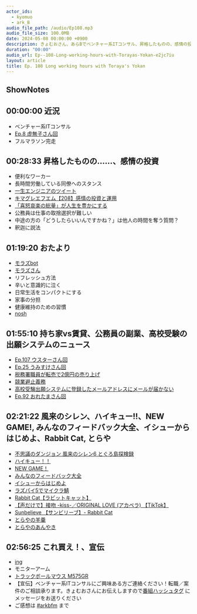 ```yaml
---
actor_ids:
  - kyomuo
  - ark_B
audio_file_path: /audio/Ep108.mp3
audio_file_size: 100.0MB
date: 2024-05-08 00:00:00 +0900
description: きょむおさん、あらBでベンチャー系ITコンサル、昇格したものの、感情の投資、公務員の副業、風来のシレン、ハイキュー!!、Rabbit Cat, とらやなどについて話しました。
duration: "00:00"
audio_url: Ep--108-Long-working-hours-with-Torayas-Yokan-e2jc7iu
layout: article
title: Ep. 108 Long working hours with Toraya's Yokan
---
```


## ShowNotes

## 00:00:00 近況

* ベンチャー系ITコンサル
* [Ep.8 虚無子さん回](https://www.arkbfm.com/episode/8)
* フルマラソン完走

## 00:28:33 昇格したものの……、感情の投資

* 便利なワーカー
* 長時間労働している同僚へのスタンス
* [一生エンジニアのツイート](https://x.com/ayu_littlewing/status/1772527311159783789)
* [キマグレエフエム【208】感情の投資と運用](https://www.youtube.com/watch?v=gTw9t660DC4)
* [「喜怒哀楽の総量」が人生を豊かにする](https://twitter.com/p_hal/status/838535272530751488)
* 公務員は仕事の取捨選択が難しい
* 中途の方の「どうしたらいいんですかね？」は他人の時間を奪う質問？
* 釈迦に説法

## 01:19:20 おたより

* [モラズbot](https://twitter.com/morazu2_bot)
* [モラズさん](https://twitter.com/morazumorazu)
* リフレッシュ方法
* 辛いと意識的に泣く
* 日常生活をコンパクトにする
* 家事の分担
* 健康維持のための習慣
* [nosh](https://nosh.jp)

## 01:55:10 持ち家vs賃貸、公務員の副業、高校受験の出願システムのニュース

* [Ep.107 ウスターさん回](https://www.arkbfm.com/episode/107)
* [Ep.25 うみすけさん回](https://www.arkbfm.com/episode/25)
* [税務署職員が転売で2億円の売り上げ](https://www.asahi.com/articles/ASS4V33C4S4VUNHB00FM.html)
* [競業避止義務](https://www.dodadsj.com/content/210322_non-competition/)
* [高校受験出願システムに登録したメールアドレスにメールが届かない](https://www.itmedia.co.jp/news/articles/2401/16/news092.html)
* [Ep.92 おれたまさん回](https://www.arkbfm.com/episode/92)

## 02:21:22 風来のシレン、ハイキュー!!、NEW GAME!, みんなのフィードバック大全、イシューからはじめよ、Rabbit Cat, とらや

* [不思議のダンジョン 風来のシレン6 とぐろ島探検録](https://www.spike-chunsoft.co.jp/shiren6/)
* [ハイキュー！！](https://amzn.to/44zll9h)
* [NEW GAME！](https://amzn.to/3UwmolR)
* [みんなのフィードバック大全](https://amzn.to/4aqkLMJ)
* [イシューからはじめよ](https://amzn.to/3yj5IXt)
* [ラズパイ5でマイクラ鯖](https://note.com/arkb/n/na72d9a1a3eba)
* [Rabbit Cat【ラビットキャット】](https://www.youtube.com/channel/UCM0cM5fS2sr7yhEfUmfilEQ)
* [【声だけで】接吻 -kiss-／ORIGINAL LOVE (アカペラ) 【TikTok】](https://www.youtube.com/watch?v=kgmOQ-nljmA)
* [Sunbelieve 【サンビリーブ】- Rabbit Cat](https://www.youtube.com/watch?v=DTf0TNdWmDQ)
* [とらやの羊羹](https://www.toraya-group.co.jp/onlineshop/box-yokan-petite_boxof10)
* [とらやのあんやき](https://www.toraya-group.co.jp/news/news-502)

## 02:56:25 これ買え！、宣伝

* [ing](https://workstyle.kokuyo.co.jp/shop/c/c1111/)
* モニターアーム
* [トラックボールマウス M575GR](https://www.biccamera.com/bc/item/8678285/)
* 【宣伝】ベンチャー系ITコンサルにご興味ある方ご連絡ください！転職／案件のご相談承ります。きょむおさんにお伝えしますので[番組ハッシュタグ](https://twitter.com/hashtag/arkbfm?src=hashtag_click&f=live) にメッセージをお送りください
* ご感想は [#arkbfm](https://twitter.com/hashtag/arkbfm?src=hashtag_click&f=live) まで